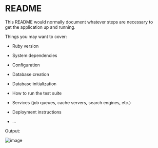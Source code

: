 # README

This README would normally document whatever steps are necessary to get the
application up and running.

Things you may want to cover:

* Ruby version

* System dependencies

* Configuration

* Database creation

* Database initialization

* How to run the test suite

* Services (job queues, cache servers, search engines, etc.)

* Deployment instructions

* ...

Output:

![image](https://user-images.githubusercontent.com/40719899/202995073-89c8f241-5acc-4c35-aa5e-fd211cf713fa.png)
